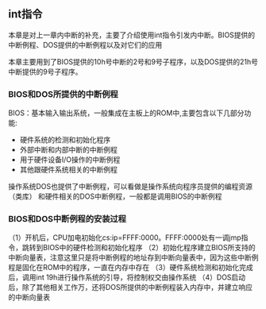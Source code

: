 int指令
---

本章是对上一章内中断的补充，主要了介绍使用int指令引发内中断。BIOS提供的中断例程、DOS提供的中断例程以及对它们的应用

本章主要用到了BIOS提供的10h号中断的2号和9号子程序，以及DOS提供的21h号中断提供的9号子程序。

### BIOS和DOS所提供的中断例程
BIOS：基本输入输出系统，一般集成在主板上的ROM中,主要包含以下几部分功能:
 - 硬件系统的检测和初始化程序
 - 外部中断和内部中断的中断例程
 - 用于硬件设备I/O操作的中断例程
 - 其他跟硬件系统相关的中断例程

操作系统DOS也提供了中断例程，可以看做是操作系统向程序员提供的编程资源（类库）
和硬件相关的DOS中断例程，一般都是调用BIOS的中断例程

### BIOS和DOS中断例程的安装过程
（1）开机后，CPU加电初始化cs:ip=FFFF:0000。FFFF:0000处有一调jmp指令，跳转到BIOS中的硬件检测和初始化程序
（2）初始化程序建立BIOS所支持的中断向量表，注意这里只是将中断例程的地址存到中断向量表中，因为这些中断例程是固化在ROM中的程序，一直在内存中存在
（3）硬件系统检测和初始化完成后，调用int 19h进行操作系统的引导，将控制权交由操作系统
（4）DOS启动后，除了其他相关工作万，还将DOS所提供的中断例程装入内存中，并建立响应的中断向量表
